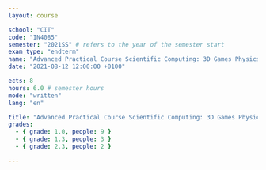 ```yaml
---
layout: course

school: "CIT"
code: "IN4085"
semester: "2021SS" # refers to the year of the semester start
exam_type: "endterm"
name: "Advanced Practical Course Scientific Computing: 3D Games Physics"
date: "2021-08-12 12:00:00 +0100"

ects: 8
hours: 6.0 # semester hours
mode: "written"
lang: "en"

title: "Advanced Practical Course Scientific Computing: 3D Games Physics 2021SS Endterm"
grades:
  - { grade: 1.0, people: 9 }
  - { grade: 1.3, people: 3 }
  - { grade: 2.3, people: 2 }

---
```



